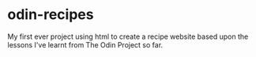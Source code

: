 # odin-recipes
My first ever project using html to create a recipe website based upon the lessons I've learnt from The Odin Project so far.
